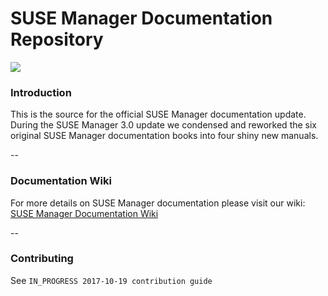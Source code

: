 # SUSE Manager Documentation Repository 

![](http://dcad.com.pl/wp-content/uploads/2011/01/energy.jpg) 


### Introduction
This is the source for the official SUSE Manager documentation update.
During the SUSE Manager 3.0 update we condensed and reworked the six original SUSE Manager documentation books into four shiny new manuals. 


--

### Documentation Wiki

For more details on SUSE Manager documentation please visit our wiki: [SUSE Manager Documentation Wiki](https://github.com/SUSE/doc-susemanager/wiki)

--
### Contributing

See `IN_PROGRESS 2017-10-19 contribution guide`


